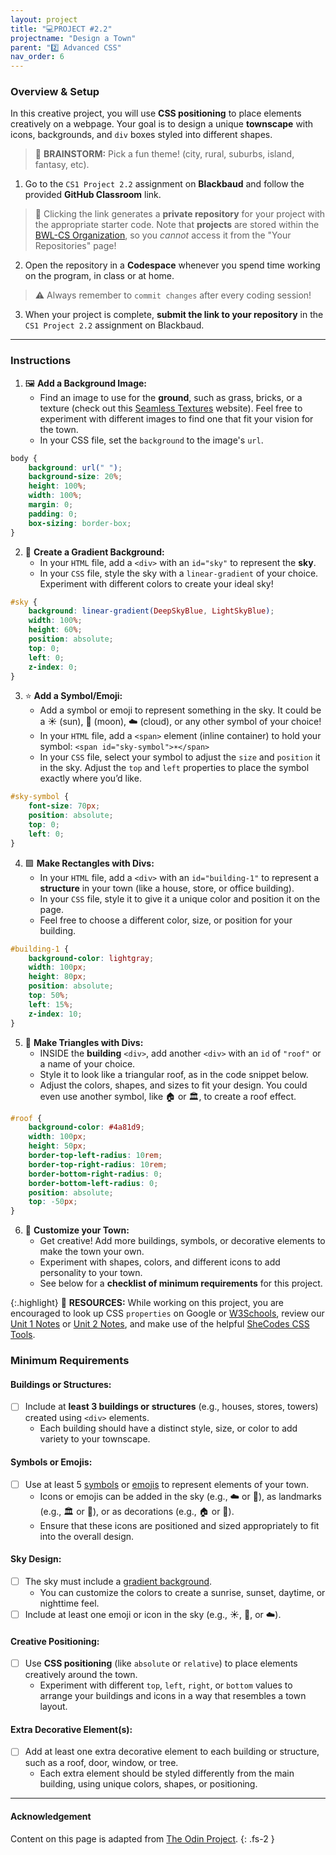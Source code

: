 ```yaml
---
layout: project
title: "💻PROJECT #2.2"
projectname: "Design a Town"
parent: "2️⃣ Advanced CSS"
nav_order: 6
---
```



### Overview & Setup

In this creative project, you will use **CSS positioning** to place elements creatively on a webpage. Your goal is to design a unique **townscape** with icons, backgrounds, and `div` boxes styled into different shapes.

> 🧠 **BRAINSTORM:** Pick a fun theme! (city, rural, suburbs, island, fantasy, etc). 

<div class="setup" markdown="block">

1. Go to the `CS1 Project 2.2` assignment on **Blackbaud** and follow the provided **GitHub Classroom** link.
  > 📁 Clicking the link generates a **private repository** for your project with the appropriate starter code. Note that **projects** are stored within the [BWL-CS Organization](https://github.com/BWL-CS), so you _cannot_ access it from the "Your Repositories" page!
2. Open the repository in a **Codespace** whenever you spend time working on the program, in class or at home. 
  > ⚠️ Always remember to `commit changes` after every coding session!
3. When your project is complete, **submit the link to your repository** in the `CS1 Project 2.2` assignment on Blackbaud.

</div>

--- 

### Instructions

<div class="task" markdown="block">

1. 🖼️ **Add a Background Image:**
	* Find an image to use for the **ground**, such as grass, bricks, or a texture (check out this [Seamless Textures](https://architextures.org/textures) website). Feel free to experiment with different images to find one that fit your vision for the town.
	* In your CSS file, set the `background` to the image's `url`.
```css
body {
    background: url(" ");
    background-size: 20%;
    height: 100%;
    width: 100%;
    margin: 0;
    padding: 0;
    box-sizing: border-box;
}
```
2. 🌈 **Create a Gradient Background:**
	* In your `HTML` file, add a `<div>` with an `id="sky"` to represent the **sky**.
	* In your `CSS` file, style the sky with a `linear-gradient` of your choice. Experiment with different colors to create your ideal sky!
```css
#sky {
    background: linear-gradient(DeepSkyBlue, LightSkyBlue);
    width: 100%;
    height: 60%;
    position: absolute;
    top: 0;
    left: 0;
    z-index: 0;
}
```
3. ⭐️ **Add a Symbol/Emoji:**
	* Add a symbol or emoji to represent something in the sky. It could be a ☀️ (sun), 🌙 (moon), ☁️ (cloud), or any other symbol of your choice!
	* In your `HTML` file, add a `<span>` element (inline container) to hold your symbol:  `<span id="sky-symbol">☀️</span>`
	* In your `CSS` file, select your symbol to adjust the `size` and `position` it in the sky. Adjust the `top` and `left` properties to place the symbol exactly where you’d like.
```css
#sky-symbol {
    font-size: 70px;
    position: absolute;
    top: 0;
    left: 0;
}
```
4. 🟪 **Make Rectangles with Divs:**
	* In your `HTML` file, add a `<div>` with an `id="building-1"` to represent a **structure** in your town (like a house, store, or office building).
	* In your `CSS` file, style it to give it a unique color and position it on the page.
	* Feel free to choose a different color, size, or position for your building.
```css
#building-1 {
    background-color: lightgray;
    width: 100px;
    height: 80px;
    position: absolute;
    top: 50%;
    left: 15%;
    z-index: 10;
}
```
5. 🔺 **Make Triangles with Divs:**
	* INSIDE the **building** `<div>`, add another `<div>` with an `id` of `"roof"` or a name of your choice.
	* Style it to look like a triangular roof, as in the code snippet below. 
	* Adjust the colors, shapes, and sizes to fit your design. You could even use another symbol, like 🏠 or 🏛️, to create a roof effect.
```css
#roof {
    background-color: #4a81d9;
    width: 100px;
    height: 50px;
    border-top-left-radius: 10rem;
    border-top-right-radius: 10rem;
    border-bottom-right-radius: 0;
    border-bottom-left-radius: 0;
    position: absolute;
    top: -50px;
}
```
6. 🎨 **Customize your Town:**
	* Get creative! Add more buildings, symbols, or decorative elements to make the town your own.
	* Experiment with shapes, colors, and different icons to add personality to your town.
	* See below for a **checklist of minimum requirements** for this project. 

</div>

{:.highlight}
📖 **RESOURCES:** While working on this project, you are encouraged to look up CSS `properties` on Google or [W3Schools](https://www.w3schools.com/css/), review our [Unit 1 Notes](https://coderina.dev/webdocs/unit01) or [Unit 2 Notes](https://coderina.dev/webdocs/unit02), and make use of the helpful [SheCodes CSS Tools](https://generators.shecodes.io/). 

### Minimum Requirements

#### Buildings or Structures:
- [ ] Include at **least 3 buildings or structures** (e.g., houses, stores, towers) created using `<div>` elements.
	* Each building should have a distinct style, size, or color to add variety to your townscape.

#### Symbols or Emojis:
- [ ] Use at least 5 [symbols](https://copychar.cc/symbols/) or [emojis](https://copychar.cc/emoji/) to represent elements of your town.
	* Icons or emojis can be added in the sky (e.g., ☁️ or 🌙), as landmarks (e.g., 🏛️ or 🏫), or as decorations (e.g., 🏠 or 🚗).
	* Ensure that these icons are positioned and sized appropriately to fit into the overall design.

#### Sky Design:
- [ ] The sky must include a [gradient background](https://gradients.shecodes.io/).
	* You can customize the colors to create a sunrise, sunset, daytime, or nighttime feel.
- [ ] Include at least one emoji or icon in the sky (e.g., ☀️, 🌙, or ☁️).

#### Creative Positioning:
- [ ] Use **CSS positioning** (like `absolute` or `relative`) to place elements creatively around the town.
	* Experiment with different `top`, `left`, `right`, or `bottom` values to arrange your buildings and icons in a way that resembles a town layout.

#### Extra Decorative Element(s):	
- [ ] Add at least one extra decorative element to each building or structure, such as a roof, door, window, or tree.
	* Each extra element should be styled differently from the main building, using unique colors, shapes, or positioning.

---

#### Acknowledgement

Content on this page is adapted from [The Odin Project](https://www.theodinproject.com/).
{: .fs-2 }

